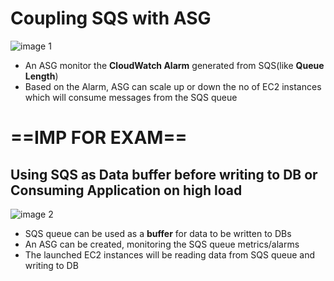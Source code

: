 
# Coupling SQS with ASG
![image 1](Pasted_image_20240418172634.png)

- An ASG monitor the **CloudWatch Alarm** generated from SQS(like **Queue Length**)
- Based on the Alarm, ASG can scale up or down the no of EC2 instances which will consume messages from the SQS queue


# ==IMP FOR EXAM==
## Using SQS as Data buffer before writing to DB or Consuming Application  on high load

![image 2](Pasted_image_20240418172951.png)
- SQS queue can be used as a **buffer** for data to be written to DBs
- An ASG can be created, monitoring the SQS queue metrics/alarms
- The launched EC2 instances will be reading data from SQS queue and writing to DB